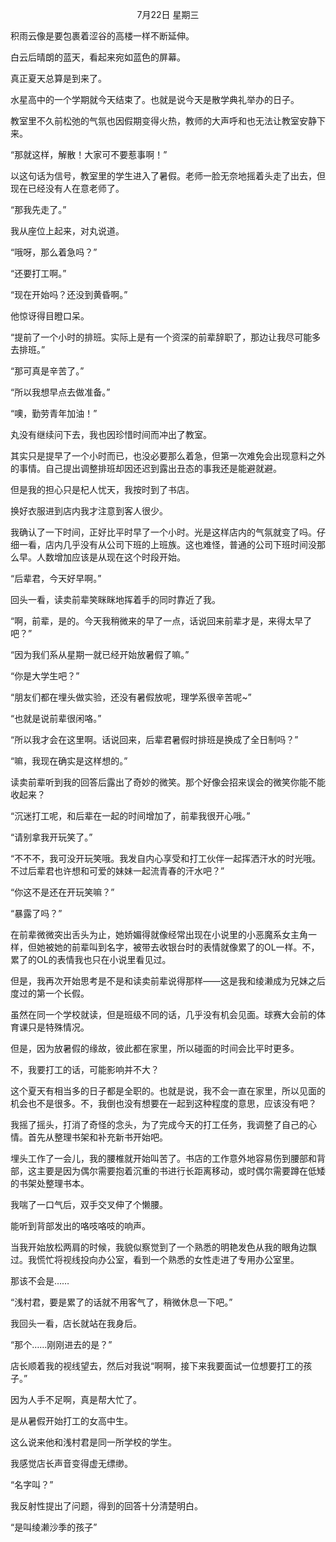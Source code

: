 <p align="center">7月22日 星期三</p>

积雨云像是要包裹着涩谷的高楼一样不断延伸。

白云后晴朗的蓝天，看起来宛如蓝色的屏幕。

真正夏天总算是到来了。

水星高中的一个学期就今天结束了。也就是说今天是散学典礼举办的日子。

教室里不久前松弛的气氛也因假期变得火热，教师的大声呼和也无法让教室安静下来。

“那就这样，解散！大家可不要惹事啊！”

以这句话为信号，教室里的学生进入了暑假。老师一脸无奈地摇着头走了出去，但现在已经没有人在意老师了。

“那我先走了。”

我从座位上起来，对丸说道。

“哦呀，那么着急吗？”

“还要打工啊。”

“现在开始吗？还没到黄昏啊。”

他惊讶得目瞪口呆。

“提前了一个小时的排班。实际上是有一个资深的前辈辞职了，那边让我尽可能多去排班。”

“那可真是辛苦了。”

“所以我想早点去做准备。”

“噢，勤劳青年加油！”

丸没有继续问下去，我也因珍惜时间而冲出了教室。

其实只是提早了一个小时而已，也没必要那么着急，但第一次难免会出现意料之外的事情。自己提出调整排班却因还迟到露出丑态的事我还是能避就避。

但是我的担心只是杞人忧天，我按时到了书店。

换好衣服进到店内我才注意到客人很少。

我确认了一下时间，正好比平时早了一个小时。光是这样店内的气氛就变了吗。仔细一看，店内几乎没有从公司下班的上班族。这也难怪，普通的公司下班时间没那么早。人数增加应该是从现在这个时段开始。

“后辈君，今天好早啊。”

回头一看，读卖前辈笑眯眯地挥着手的同时靠近了我。

“啊，前辈，是的。今天我稍微来的早了一点，话说回来前辈才是，来得太早了吧？”

“因为我们系从星期一就已经开始放暑假了嘛。”

“你是大学生吧？”

“朋友们都在埋头做实验，还没有暑假放呢，理学系很辛苦呢~”

“也就是说前辈很闲咯。”

“所以我才会在这里啊。话说回来，后辈君暑假时排班是换成了全日制吗？”

“嘛，我现在确实是这样想的。”

读卖前辈听到我的回答后露出了奇妙的微笑。那个好像会招来误会的微笑你能不能收起来？

“沉迷打工呢，和后辈在一起的时间增加了，前辈我很开心哦。”

“请别拿我开玩笑了。”

“不不不，我可没开玩笑哦。我发自内心享受和打工伙伴一起挥洒汗水的时光哦。不过后辈君也许想和可爱的妹妹一起流青春的汗水吧？”

“你这不是还在开玩笑嘛？”

“暴露了吗？”

在前辈微微突出舌头为止，她娇媚得就像经常出现在小说里的小恶魔系女主角一样，但她被她的前辈叫到名字，被带去收银台时的表情就像累了的OL一样。不，累了的OL的表情我也只在小说里看见过。

但是，我再次开始思考是不是和读卖前辈说得那样——这是我和绫濑成为兄妹之后度过的第一个长假。

虽然在同一个学校就读，但是班级不同的话，几乎没有机会见面。球赛大会前的体育课只是特殊情况。

但是，因为放暑假的缘故，彼此都在家里，所以碰面的时间会比平时更多。

不，我要打工的话，可能影响并不大？

这个夏天有相当多的日子都是全职的。也就是说，我不会一直在家里，所以见面的机会也不是很多。不，我倒也没有想要在一起到这种程度的意思，应该没有吧？

我摇了摇头，打消了奇怪的念头，为了完成今天的打工任务，我调整了自己的心情。首先从整理书架和补充新书开始吧。

埋头工作了一会儿，我的腰椎就开始叫苦了。书店的工作意外地容易伤到腰部和背部，这主要是因为偶尔需要抱着沉重的书进行长距离移动，或时偶尔需要蹲在低矮的书架处整理书本。

我喘了一口气后，双手交叉伸了个懒腰。

能听到背部发出的咯吱咯吱的响声。

当我开始放松两肩的时候，我貌似察觉到了一个熟悉的明艳发色从我的眼角边飘过。我慌忙将视线投向办公室，看到一个熟悉的女性走进了专用办公室里。

那该不会是……

“浅村君，要是累了的话就不用客气了，稍微休息一下吧。”

我回头一看，店长就站在我身后。

“那个……刚刚进去的是？”

店长顺着我的视线望去，然后对我说“啊啊，接下来我要面试一位想要打工的孩子。”

因为人手不足啊，真是帮大忙了。

是从暑假开始打工的女高中生。

这么说来他和浅村君是同一所学校的学生。

我感觉店长声音变得虚无缥缈。

“名字叫？”

我反射性提出了问题，得到的回答十分清楚明白。

“是叫绫濑沙季的孩子”

